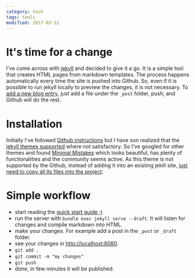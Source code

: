 ```yaml
---
category: tech
tags: tools
modified: 2017-03-12
---
```

# It's time for a change
I've come across with [jekyll](https://jekyllrb.com/) and decided to give it a go. It is a simple tool that creates HTML pages from markdown templates. The process happens automatically every time the site is pushed into Github. So, even if it is possible to run jekyll locally to preview the changes, it is not necessary. To [add a new blog entry](https://jekyllrb.com/docs/posts/), just add a file under the ```_post``` folder, push, and Github will do the rest.
# Installation
Initially I've followed [Github instructions](https://help.github.com/articles/adding-a-jekyll-theme-to-your-github-pages-site/) but I have son realized that the [jekyll themes supported](https://pages.github.com/themes/) where not satisfactory. So I've googled for other themes and found [Minimal Mistakes](https://mmistakes.github.io/minimal-mistakes/) which looks beautiful, has plenty of functionalities and the community seems active. As this theme is not supported by the Github, instead of adding it into an existing jekill site, [just need to copy all its files into the project](https://mmistakes.github.io/minimal-mistakes/docs/installation/).
# Simple workflow
- start reading the [quick start guide ;)](https://mmistakes.github.io/minimal-mistakes/docs/quick-start-guide/)
- run the server with ```bundle exec jekyll serve --draft```. It will listen for changes and compile markdown into HTML.
- make your changes. For example add a post in the ```_post``` or ```_draft``` folder.
- see your changes in [http://localhost:8080](http://localhost:8080).
- ```git add .```
- ```git commit -m "my changes"```
- ```git push```
- done, in few minutes it will be published.
